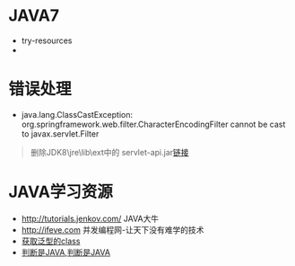 # JAVA7
- try-resources
- 

# 错误处理
- java.lang.ClassCastException: org.springframework.web.filter.CharacterEncodingFilter cannot be cast to javax.servlet.Filter
> 删除JDK8\jre\lib\ext中的 servlet-api.jar[链接]( https://blog.csdn.net/hi__study/article/details/51627403)
# JAVA学习资源
- http://tutorials.jenkov.com/ JAVA大牛
- http://ifeve.com 并发编程网-让天下没有难学的技术
- [获取泛型的class](https://blog.csdn.net/changsa65/article/details/78790881)
- [判断是JAVA](http://harveyzeng.iteye.com/blog/1807497),[判断是JAVA](https://blog.csdn.net/hekewangzi/article/details/51969774)